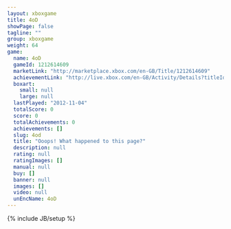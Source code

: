 ```yaml
---
layout: xboxgame
title: 4oD
showPage: false
tagline: ""
group: xboxgame
weight: 64
game: 
  name: 4oD
  gameId: 1212614609
  marketLink: "http://marketplace.xbox.com/en-GB/Title/1212614609"
  achievementLink: "http://live.xbox.com/en-GB/Activity/Details?titleId=1212614609"
  boxart: 
    small: null
    large: null
  lastPlayed: "2012-11-04"
  totalScore: 0
  score: 0
  totalAchievements: 0
  achievements: []
  slug: 4od
  title: "Ooops! What happened to this page?"
  description: null
  rating: null
  ratingImages: []
  manual: null
  buy: []
  banner: null
  images: []
  video: null
  unEncName: 4oD
---
```

{% include JB/setup %}
